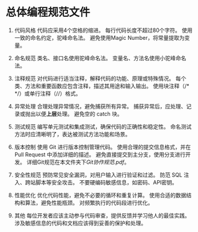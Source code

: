 # 总体编程规范文件

1. 代码风格
代码应采用4个空格的缩进。
每行代码长度不超过80个字符。
使用一致的命名约定，驼峰命名法。
避免使用Magic Number，将常量提取为变量。
1. 命名规范
类名、接口名使用驼峰命名法。
变量名、方法名使用小驼峰命名法。

1. 注释规范
对代码进行适当注释，解释代码的功能、原理或特殊情况。
每个类、方法和重要函数应包含注释，描述其用途和输入输出。
使用块注释（/* */）或单行注释（//）格式。
1. 异常处理
合理处理异常情况，避免捕获所有异常。
捕获异常后，应处理、记录或抛出以便**上层**处理。
避免空的 catch 块。
1. 测试规范
编写单元测试和集成测试，确保代码的正确性和稳定性。
命名测试方法时应清晰明了，表达被测试方法功能和场景。
1. 版本控制
使用 Git 进行版本控制管理代码。
使用合理的提交信息格式，并在 Pull Request 中添加详细的描述。
避免直接提交到主分支，使用分支进行开发。
详细Git规范在本文件夹下*Git协作规范.pdf*。
1. 安全性规范
预防常见安全漏洞，对用户输入进行验证和过滤。
防范 SQL 注入、跨站脚本等安全攻击。
不要硬编码敏感信息，如密码、API密钥。
1. 性能优化
优化代码性能，避免不必要的循环和重复计算。
使用合适的数据结构和算法，避免性能瓶颈。
对频繁执行的代码段进行优化。
1. 其他
每位开发者应该主动参与代码审查，提供反馈并学习他人的最佳实践。
涉及敏感信息的代码和文档应该得到妥善的保护和处理。